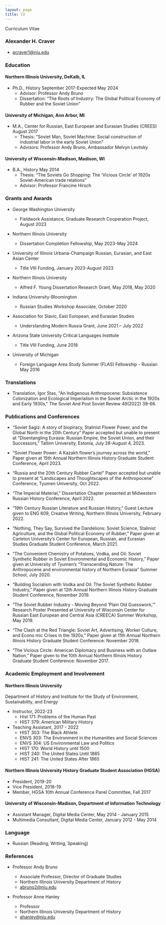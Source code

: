 ```yaml
---
layout: page
title: CV
---
```

Curriculum Vitae
### Alexander H. Craver
* acraver1@niu.edu

### Education

#### Northern Illinois University, DeKalb, IL
* Ph.D., History												September 2017-Expected May 2024
	* Advisor: Professor Andy Bruno
	* Dissertation: “The Roots of Industry: The Global Political Economy of Rubber and the Soviet Union”

#### University of Michigan, Ann Arbor, MI
* M.A., Center for Russian, East European and Eurasian Studies (CREES)					August 2017
	* Thesis: “Soviet Man, Soviet Machine: Social construction of industrial labor in the early Soviet Union”
	* Advisors: Professor Andy Bruno, Ambassador Melvyn Levitsky

#### University of Wisconsin-Madison, Madison, WI
* B.A., History												May 2014
	* Thesis: “The Soviets Go Shopping: The ‘Vicious Circle’ of 1920s Soviet-American trade relations” 
	* Advisor: Professor Francine Hirsch

### Grants and Awards
* George Washington University
	* Fieldwork Assistance, Graduate Research Cooperation Project,
						August 2023
* Northern Illinois University
	* Dissertation Completion Fellowship,
						May 2023-May 2024
* University of Illinois Urbana-Champaign Russian, Eurasian, and East Asian Center 
	* Title VIII Funding,
						January 2023-August 2023

* Northern Illinois University
	* Alfred F. Young Dissertation Research Grant,								May 2018, May 2020

* Indiana University-Bloomington 
	* Russian Studies Workshop Associate,									October 2020 

* Association for Slavic, East European, and Eurasian Studies 
	* Understanding Modern Russia Grant, 									June 2021 – July 2022
* Arizona State University Critical Languages Institute 
	* Title VIII Funding,											June 2018

* University of Michigan 
	* Foreign Language Area Study Summer (FLAS) Fellowship - Russian 	May 2016
### Translations
* Translation, Igor Stas, "An Indigenous Anthropocene: Subsistence Colonization and Ecological Imperialism in the Soviet Arctic in the 1920s and Early 1930s," The Soviet And Post Soviet Review 49(2022) 39-66.

### Publications and Conferences
* “Soviet Sagiz: A story of biopiracy, Stalinist Flower Power, and the Global North in the 20th Century” Paper accepted but unable to present at "Disentangling Eurasia: Russian Empire, the Soviet Union, and their Successors," Tallinn University, Estonia, July 28-August 4, 2023.

* “Soviet Flower Power: A Kazakh flower’s journey across the world,” Paper given at 15th Annual Northern Illinois History Graduate Student Conference, April 2023.

* “Russia and the 20th Century Rubber Cartel” Paper accepted but unable to present at “Landscapes and Thoughtscapes of the Anthropocene” Conference, Tyumen University, Oct 2022.

* “The Imperial Material,” Dissertation Chapter presented at Midwestern Russian History Conference, April 2022.

* “19th Century Russian Literature and Russian History,” Guest Lecture given to ENG 609, Creative Writing, Northern Illinois University, February 2022.

* “Nothing, They Say, Survived the Dandelions: Soviet Science, Stalinist Agriculture, and the Global Political Economy of Rubber,” Paper given at Carleton University’s Center for European, Russian, and Eurasian Studies Graduate Student Conference, March 2021.

* “The Convenient Chemistry of Potatoes, Vodka, and Oil: Soviet Synthetic Rubber in Soviet Environmental and Economic History,” Paper given at University of Tyumen’s “Transcending Nature: The Anthropocene and environmental history of Northern Eurasia” Summer School, July 2020.

* “Building Socialism with Vodka and Oil: The Soviet Synthetic Rubber Industry,” Paper given at 12th Annual Northern Illinois History Graduate Student Conference, November 2019.

* “The Soviet Rubber Industry - Moving Beyond ‘Plain Old Guesswork,’” Research Poster Presented at University of Wisconsin Center for Russian East European and Central Asia (CREECA) Summer Workshop, May 2019.

* “The Clash at the Red Triangle: Soviet Art, Advertising, Worker Culture, and Econo mic Crises in the 1920s,” Paper given at 11th Annual Northern Illinois History Graduate Student Conference: November 2018.

* “The Vicious Circle: American Diplomacy and Business with an Outlaw Nation,” Paper given to the 10th Annual Northern Illinois History Graduate Student Conference: November 2017.

### Academic Employment and Involvement
#### Northern Illinois University
Department of History and Institute for the Study of Environment, Sustainability, and Energy
* Instructor,												2022-23
	* Hist 171: Problems of the Human Past								
	* HIST 379: American Military History									
* Teaching Assistant,											2017 - 2022
	* HIST 303: The Black Athlete
	* ENVS 303: The Environment in the Humanities and Social Sciences
	* ENVS 304: US Environmental Law and Politics
	* HIST 170: World History until 1500
	* HIST 240: The United States Until 1865
	* HIST 241: The United States After 1865

#### Northern Illinois University History Graduate Student Association (HGSA)
* President,												2019-20
* Vice President,											2018-19	
* Member, HGSA 10th Annual Conference Panel Committee,							Fall 2017

#### University of Wisconsin-Madison, Department of Information Technology	      
* Assistant Manager, Digital Media Center,								May 2014 - January 2015
* Multimedia Consultant, Digital Media Center,								January 2012 - May 2014

### Language
* Russian (Reading, Writing, Speaking)

### References
* Professor Andy Bruno
	* Associate Professor, Director of Graduate Studies
	* Northern Illinois University Department of History
	* abruno2@niu.edu

* Professor Anne Hanley
	* Professor
	* Northern Illinois University Department of History
	* ahanley@niu.edu
